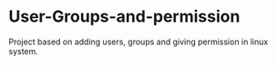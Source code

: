 # User-Groups-and-permission
Project based on adding users, groups and giving permission in linux  system.

